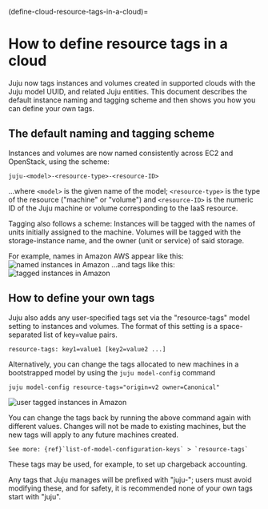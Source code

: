(define-cloud-resource-tags-in-a-cloud)=
# How to define resource tags in a cloud

Juju now tags instances and volumes created in supported clouds with the Juju model UUID, and related Juju entities.  This document describes the default instance naming and tagging scheme and then shows you how you can define your own tags.

## The default naming and tagging scheme

Instances and volumes are now named consistently across EC2 and OpenStack, using the scheme:

``` text
juju-<model>-<resource-type>-<resource-ID>
```

...where `<model>` is the given name of the model; `<resource-type>` is the type of the resource ("machine" or "volume") and `<resource-ID>` is the numeric ID of the Juju machine or volume corresponding to the IaaS resource.

Tagging also follows a scheme: Instances will be tagged with the names of units initially assigned to the machine. Volumes will be tagged with the storage-instance name, and the owner (unit or service) of said storage.

For example, names in Amazon AWS appear like this: ![named instances in Amazon](https://assets.ubuntu.com/v1/0261cc58-config-tagging-named.png)
...and tags like this:
![tagged instances in Amazon](https://assets.ubuntu.com/v1/f480625d-config-tagging-tagged.png)

## How to define your own tags


Juju also adds any user-specified tags set via the "resource-tags" model setting to instances and volumes. The format of this setting is a space-separated list of key=value pairs.

``` text
resource-tags: key1=value1 [key2=value2 ...]
```

Alternatively, you can change the tags allocated to new machines in a bootstrapped model by using the `juju model-config` command

```text
juju model-config resource-tags="origin=v2 owner=Canonical"
```

![user tagged instances in Amazon](https://assets.ubuntu.com/v1/1fac4427-config-tagging-user.png)

You can change the tags back by running the above command again with different values. Changes will not be made to existing machines, but the new tags will apply to any future machines created.

```{ibnote}
See more: {ref}`list-of-model-configuration-keys` > `resource-tags`
```

These tags may be used, for example, to set up chargeback accounting.

Any tags that Juju manages will be prefixed with "juju-"; users must avoid modifying these, and for safety, it is recommended none of your own tags start with "juju".

